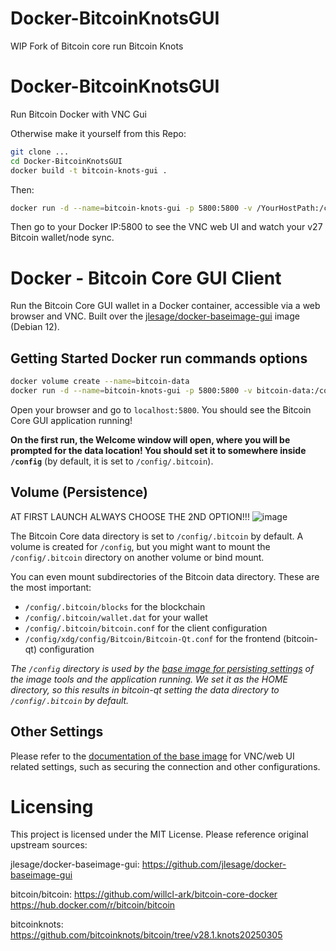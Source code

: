 # Docker-BitcoinKnotsGUI
WIP Fork of Bitcoin core run Bitcoin Knots

# Docker-BitcoinKnotsGUI
Run Bitcoin Docker with VNC Gui


Otherwise make it yourself from this Repo:
```bash
git clone ...
cd Docker-BitcoinKnotsGUI
docker build -t bitcoin-knots-gui .
```
Then:
```bash
docker run -d --name=bitcoin-knots-gui -p 5800:5800 -v /YourHostPath:/config bitcoin-knots-gui
```
Then go to your Docker IP:5800 to see the VNC web UI and watch your v27 Bitcoin wallet/node sync.

# Docker - Bitcoin Core GUI Client

Run the Bitcoin Core GUI wallet in a Docker container, accessible via a web browser and VNC. Built over the [jlesage/docker-baseimage-gui](https://github.com/jlesage/docker-baseimage-gui) image (Debian 12).

## Getting Started Docker run commands options

```bash
docker volume create --name=bitcoin-data
docker run -d --name=bitcoin-knots-gui -p 5800:5800 -v bitcoin-data:/config bitcoin-knots-gui
```

Open your browser and go to `localhost:5800`. You should see the Bitcoin Core GUI application running!

**On the first run, the Welcome window will open, where you will be prompted for the data location!
You should set it to somewhere inside `/config`** (by default, it is set to `/config/.bitcoin`).

## Volume (Persistence)

AT FIRST LAUNCH ALWAYS CHOOSE THE 2ND OPTION!!!
![image](https://github.com/user-attachments/assets/a20cc3ec-8af6-40a9-bb6a-cd9019157a87)


The Bitcoin Core data directory is set to `/config/.bitcoin` by default. A volume is created for `/config`,
but you might want to mount the `/config/.bitcoin` directory on another volume or bind mount.

You can even mount subdirectories of the Bitcoin data directory. These are the most important:
- `/config/.bitcoin/blocks` for the blockchain
- `/config/.bitcoin/wallet.dat` for your wallet
- `/config/.bitcoin/bitcoin.conf` for the client configuration
- `/config/xdg/config/Bitcoin/Bitcoin-Qt.conf` for the frontend (bitcoin-qt) configuration

_The `/config` directory is used by the [base image for persisting settings](https://github.com/jlesage/docker-baseimage-gui#config-directory)
of the image tools and the application running. We set it as the HOME directory, so this results in bitcoin-qt
setting the data directory to `/config/.bitcoin` by default._

## Other Settings

Please refer to the [documentation of the base image](https://github.com/jlesage/docker-baseimage-gui) for
VNC/web UI related settings, such as securing the connection and other configurations.

# Licensing

This project is licensed under the MIT License. Please reference original upstream sources:

jlesage/docker-baseimage-gui:
https://github.com/jlesage/docker-baseimage-gui

bitcoin/bitcoin:
https://github.com/willcl-ark/bitcoin-core-docker
https://hub.docker.com/r/bitcoin/bitcoin

bitcoinknots:
https://github.com/bitcoinknots/bitcoin/tree/v28.1.knots20250305

